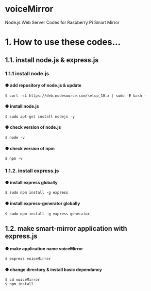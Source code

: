 voiceMirror
===========
Node.js Web Server Codes for Raspberry Pi Smart Mirror

# 1. How to use these codes...
## 1.1. install node.js & express.js
### 1.1.1 install node.js
#### ● add repository of node.js & update
```
$ curl -sL https://deb.nodesource.com/setup_10.x | sudo -E bash -
```
#### ● install node.js
```
$ sudo apt-get install nodejs -y
```
#### ● check version of node.js
```
$ node -v
```
#### ● check version of npm
```
$ npm -v
```
### 1.1.2. install express.js
#### ● install express globally
```
$ sudo npm install -g express
```
#### ● install express-generator globally
```
$ sudo npm install -g express-generator
```

## 1.2. make smart-mirror application with express.js
#### ● make application name voiceMirror
```
$ express voiceMirror
```
#### ● change directory & install basic dependancy
```
$ cd voiceMirror
$ npm install
```
